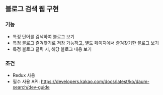 ## 블로그 검색 웹 구현

### 기능
- 특정 단어를 검색하여 블로그 보기
- 특정 블로그 즐겨찾기로 저장 가능하고, 별도 페이지에서 즐겨찾기한 블로그 보기
- 특정 블로그 클릭 시, 해당 블로그 내용 보기

### 조건
- Redux 사용
- 필수 사용 API: https://developers.kakao.com/docs/latest/ko/daum-search/dev-guide
